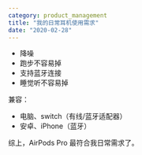 ```yaml
---
category: product_management
title: "我的日常耳机使用需求"
date: "2020-02-28"
---
```


- 降噪
- 跑步不容易掉
- 支持蓝牙连接
- 睡觉听不容易掉

兼容：

- 电脑、switch（有线/蓝牙适配器）
- 安卓、iPhone（蓝牙）

综上，AirPods Pro 最符合我日常需求了。

